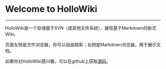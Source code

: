# Welcome to HolloWiki
---

HolloWiki是一个存储基于SVN（或其他文件系统），展现基于Markdown的新式Wiki。

页面左侧是文件浏览器，你可以自由探索；右侧是Markdown浏览器，用于展示文档。

如果你对HolloWiki感兴趣，可以在github上获取[源码](https://github.com/xphh/HolloWiki)。